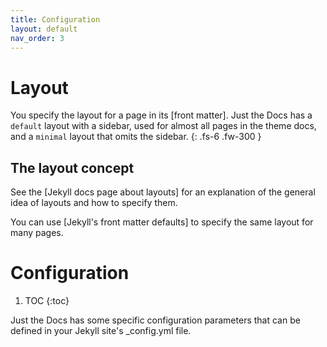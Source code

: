 ```yaml
---
title: Configuration
layout: default
nav_order: 3
---
```


# Layout

You specify the layout for a page in its [front matter]. Just the Docs has a `default` layout with a sidebar, used for almost all pages in the theme docs, and a `minimal` layout that omits the sidebar.
{: .fs-6 .fw-300 }

## The layout concept

See the [Jekyll docs page about layouts] for an explanation of the general idea of layouts and how to specify them.

You can use [Jekyll's front matter defaults] to specify the same layout for many pages.


# Configuration

1. TOC
{:toc}

Just the Docs has some specific configuration parameters that can be defined in your Jekyll site's \_config.yml file.
